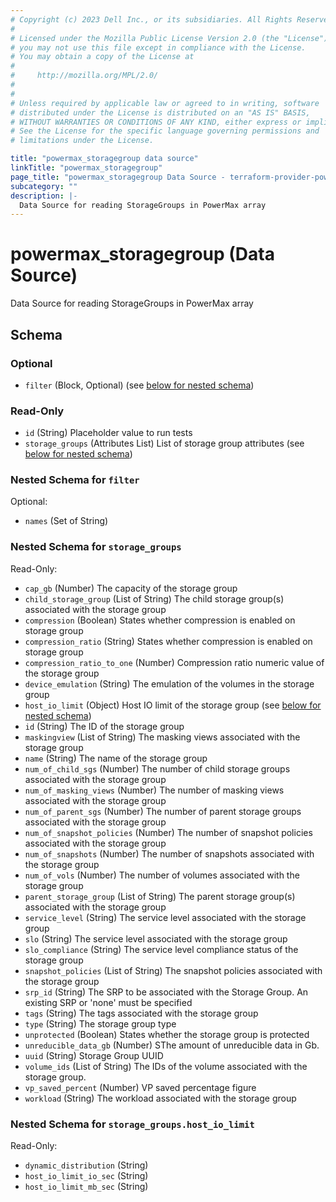 ```yaml
---
# Copyright (c) 2023 Dell Inc., or its subsidiaries. All Rights Reserved.
#
# Licensed under the Mozilla Public License Version 2.0 (the "License");
# you may not use this file except in compliance with the License.
# You may obtain a copy of the License at
#
#     http://mozilla.org/MPL/2.0/
#
#
# Unless required by applicable law or agreed to in writing, software
# distributed under the License is distributed on an "AS IS" BASIS,
# WITHOUT WARRANTIES OR CONDITIONS OF ANY KIND, either express or implied.
# See the License for the specific language governing permissions and
# limitations under the License.

title: "powermax_storagegroup data source"
linkTitle: "powermax_storagegroup"
page_title: "powermax_storagegroup Data Source - terraform-provider-powermax"
subcategory: ""
description: |-
  Data Source for reading StorageGroups in PowerMax array
---
```


# powermax_storagegroup (Data Source)

Data Source for reading StorageGroups in PowerMax array



<!-- schema generated by tfplugindocs -->
## Schema

### Optional

- `filter` (Block, Optional) (see [below for nested schema](#nestedblock--filter))

### Read-Only

- `id` (String) Placeholder value to run tests
- `storage_groups` (Attributes List) List of storage group attributes (see [below for nested schema](#nestedatt--storage_groups))

<a id="nestedblock--filter"></a>
### Nested Schema for `filter`

Optional:

- `names` (Set of String)


<a id="nestedatt--storage_groups"></a>
### Nested Schema for `storage_groups`

Read-Only:

- `cap_gb` (Number) The capacity of the storage group
- `child_storage_group` (List of String) The child storage group(s) associated with the storage group
- `compression` (Boolean) States whether compression is enabled on storage group
- `compression_ratio` (String) States whether compression is enabled on storage group
- `compression_ratio_to_one` (Number) Compression ratio numeric value of the storage group
- `device_emulation` (String) The emulation of the volumes in the storage group
- `host_io_limit` (Object) Host IO limit of the storage group (see [below for nested schema](#nestedatt--storage_groups--host_io_limit))
- `id` (String) The ID of the storage group
- `maskingview` (List of String) The masking views associated with the storage group
- `name` (String) The name of the storage group
- `num_of_child_sgs` (Number) The number of child storage groups associated with the storage group
- `num_of_masking_views` (Number) The number of masking views associated with the storage group
- `num_of_parent_sgs` (Number) The number of parent storage groups associated with the storage group
- `num_of_snapshot_policies` (Number) The number of snapshot policies associated with the storage group
- `num_of_snapshots` (Number) The number of snapshots associated with the storage group
- `num_of_vols` (Number) The number of volumes associated with the storage group
- `parent_storage_group` (List of String) The parent storage group(s) associated with the storage group
- `service_level` (String) The service level associated with the storage group
- `slo` (String) The service level associated with the storage group
- `slo_compliance` (String) The service level compliance status of the storage group
- `snapshot_policies` (List of String) The snapshot policies associated with the storage group
- `srp_id` (String) The SRP to be associated with the Storage Group. An existing SRP or 'none' must be specified
- `tags` (String) The tags associated with the storage group
- `type` (String) The storage group type
- `unprotected` (Boolean) States whether the storage group is protected
- `unreducible_data_gb` (Number) SThe amount of unreducible data in Gb.
- `uuid` (String) Storage Group UUID
- `volume_ids` (List of String) The IDs of the volume associated with the storage group.
- `vp_saved_percent` (Number) VP saved percentage figure
- `workload` (String) The workload associated with the storage group

<a id="nestedatt--storage_groups--host_io_limit"></a>
### Nested Schema for `storage_groups.host_io_limit`

Read-Only:

- `dynamic_distribution` (String)
- `host_io_limit_io_sec` (String)
- `host_io_limit_mb_sec` (String)